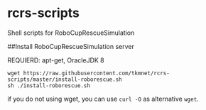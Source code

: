 # rcrs-scripts
Shell scripts for RoboCupRescueSimulation

##Install RoboCupRescueSimulation server

REQUIERD: apt-get, OracleJDK 8

```
wget https://raw.githubusercontent.com/tkmnet/rcrs-scripts/master/install-roborescue.sh
sh ./install-roborescue.sh
```

if you do not using wget, you can use `curl -O` as alternative `wget`.
